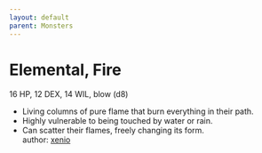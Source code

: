 ```yaml
---
layout: default
parent: Monsters 
--- 
```

# Elemental, Fire
16 HP, 12 DEX, 14 WIL, blow (d8)  
- Living columns of pure flame that burn everything in their path.  
- Highly vulnerable to being touched by water or rain.  
- Can scatter their flames, freely changing its form.  
author: [xenio](https://xenioinabottle.blogspot.com/2021/02/classic-monsters-for-cairnito-part-1.html) 
